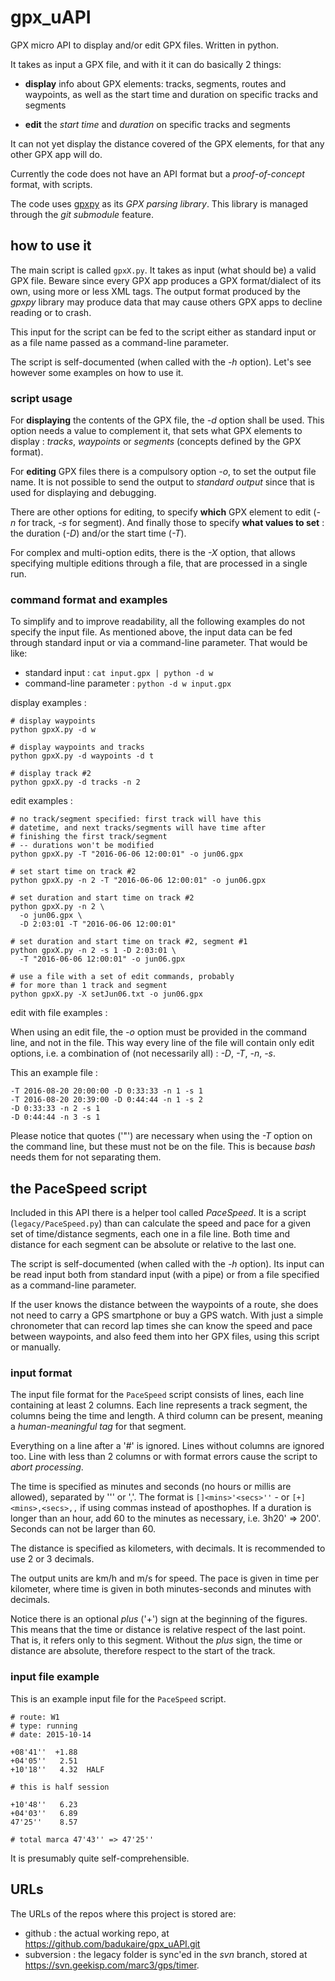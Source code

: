 # gpx_uAPI

GPX micro API to display and/or edit GPX files. Written
in python.

It takes as input a GPX file, and with it it can do
basically 2 things:

- **display** info about GPX elements: tracks, segments,
routes and waypoints, as well as the start time and
duration on specific tracks and segments

- **edit** the *start time* and *duration* on specific
tracks and segments

It can not yet display the distance covered of the GPX
elements, for that any other GPX app will do.

Currently the code does not have an API format but a 
*proof-of-concept* format, with scripts.

The code uses [gpxpy](http://github.com/tkrajina/gpxpy)
as its _GPX parsing library_. This library is managed
through the _git submodule_ feature.


## how to use it

The main script is called `gpxX.py`. It takes as input
(what should be) a valid GPX file. Beware since every
GPX app produces a GPX format/dialect of its own, using
more or less XML tags. The output format produced by
the _gpxpy_ library may produce data that may cause
others GPX apps to decline reading or to crash.

This input for the script can be fed to the script either
as standard input or as a file name passed as a command-line
parameter.

The script is self-documented (when called with the _-h_
option). Let's see however some examples on how to use it.


### script usage

For **displaying** the contents of the GPX file, the _-d_ 
option shall be used. This option needs a value to
complement it, that sets what GPX elements to display :
_tracks_, _waypoints_ or _segments_ (concepts defined by
the GPX format).

For **editing** GPX files there is a compulsory option
_-o_, to set the output file name. It is not possible
to send the output to _standard output_ since that is
used for displaying and debugging.

There are other options for editing, to specify **which**
GPX element to edit (*-n* for track, *-s* for segment). And
finally those to specify **what values to set** : the
duration (*-D*) and/or the start time (*-T*).

For complex and multi-option edits, there is the *-X*
option, that allows specifying multiple editions through
a file, that are processed in a single run.


### command format and examples

To simplify and to improve readability, all the following examples do
not specify the input file. As mentioned above, the input data can be
fed through standard input or via a command-line parameter. That would
be like:

* standard input : `cat input.gpx | python -d w`
* command-line parameter : `python -d w input.gpx`

display examples :

```
# display waypoints
python gpxX.py -d w

# display waypoints and tracks
python gpxX.py -d waypoints -d t

# display track #2
python gpxX.py -d tracks -n 2
```

edit examples :

```
# no track/segment specified: first track will have this
# datetime, and next tracks/segments will have time after
# finishing the first track/segment
# -- durations won't be modified
python gpxX.py -T "2016-06-06 12:00:01" -o jun06.gpx

# set start time on track #2
python gpxX.py -n 2 -T "2016-06-06 12:00:01" -o jun06.gpx

# set duration and start time on track #2
python gpxX.py -n 2 \
  -o jun06.gpx \
  -D 2:03:01 -T "2016-06-06 12:00:01"

# set duration and start time on track #2, segment #1
python gpxX.py -n 2 -s 1 -D 2:03:01 \
  -T "2016-06-06 12:00:01" -o jun06.gpx

# use a file with a set of edit commands, probably
# for more than 1 track and segment
python gpxX.py -X setJun06.txt -o jun06.gpx
```

edit with file examples :

When using an edit file, the *-o* option must be provided
in the command line, and not in the file. This way every
line of the file will contain only edit options, i.e. a
combination of (not necessarily all) : *-D*, *-T*, *-n*,
*-s*.

This an example file :

```
-T 2016-08-20 20:00:00 -D 0:33:33 -n 1 -s 1
-T 2016-08-20 20:39:00 -D 0:44:44 -n 1 -s 2
-D 0:33:33 -n 2 -s 1
-D 0:44:44 -n 3 -s 1
```

Please notice that quotes ('"') are necessary when using the
*-T* option on the command line, but these must not be on
the file. This is because *bash* needs them for not separating
them.



## the PaceSpeed script

Included in this API there is a helper tool called *PaceSpeed*. It
is a script (`legacy/PaceSpeed.py`) than can calculate the speed and
pace for a given set of time/distance segments, each one in a file line.
Both time and distance for each segment can be absolute or relative to
the last one.

The script is self-documented (when called with the *-h* option). Its 
input can be read input both from standard input (with a pipe) or from
a file specified as a command-line parameter.

If the user knows the distance between the waypoints of a route, she
does not need to carry a GPS smartphone or buy a GPS watch. With just
a simple chronometer that can record lap times she can know the
speed and pace between waypoints, and also feed them into her GPX
files, using this script or manually.


### input format

The input file format for the `PaceSpeed` script consists of 
lines, each line containing at least 2 columns. Each line represents
a track segment, the columns being the time and length. A third
column can be present, meaning a _human-meaningful tag_ for
that segment.

Everything on a line after a '#' is ignored. Lines without columns
are ignored too. Line with less than 2 columns or with format errors
cause the script to _abort processing_.

The time is specified as minutes and seconds (no hours or millis
are allowed), separated by '\'' or ','. The format is
`[]<mins>'<secs>''` - or `[+]<mins>,<secs>,,` if using commas
instead of aposthophes. If a duration is longer than an hour, add
60 to the minutes as necessary, i.e. 3h20' => 200'. Seconds can not
be larger than 60.

The distance is specified as kilometers, with decimals. It is 
recommended to use 2 or 3 decimals.

The output units are km/h and m/s for speed. The pace is
given in time per kilometer, where time is given in both
minutes-seconds and minutes with decimals.

Notice there is an optional *plus* ('+') sign at the beginning
of the figures. This means that the time or distance is relative
respect of the last point. That is, it refers only to this
segment. Without the *plus* sign, the time or distance are
absolute, therefore respect to the start of the track.


### input file example

This is an example input file for the `PaceSpeed` script.

```
# route: W1
# type: running
# date: 2015-10-14

+08'41''  +1.88
+04'05''   2.51
+10'18''   4.32  HALF

# this is half session

+10'48''   6.23
+04'03''   6.89
47'25''    8.57

# total marca 47'43'' => 47'25''
```

It is presumably quite self-comprehensible.




## URLs

The URLs of the repos where this project is stored are:

- github : the actual working repo, at <https://github.com/badukaire/gpx_uAPI.git>
- subversion : the legacy folder is sync'ed in the _svn_ branch, stored at <https://svn.geekisp.com/marc3/gps/timer>.


